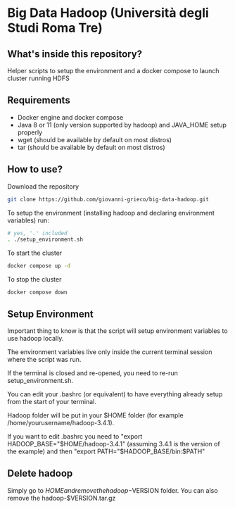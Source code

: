 # Big Data Hadoop (Università degli Studi Roma Tre)
## What's inside this repository?
Helper scripts to setup the environment and a docker compose to launch cluster running HDFS

## Requirements
- Docker engine and docker compose
- Java 8 or 11 (only version supported by hadoop) and JAVA_HOME setup properly
- wget (should be available by default on most distros)
- tar (should be available by default on most distros)

## How to use?
Download the repository
```bash
git clone https://github.com/giovanni-grieco/big-data-hadoop.git
```

To setup the environment (installing hadoop and declaring environment variables) run:
```bash
# yes, '.' included
. ./setup_environment.sh
```

To start the cluster
```bash
docker compose up -d
```

To stop the cluster
```
docker compose down
```

## Setup Environment
Important thing to know is that the script will setup environment variables to use hadoop locally. 

The environment variables live only inside the current terminal session where the script was run.

If the terminal is closed and re-opened, you need to re-run setup_environment.sh.

You can edit your .bashrc (or equivalent) to have everything already setup from the start of your terminal.

Hadoop folder will be put in your $HOME folder (for example /home/yourusername/hadoop-3.4.1).

If you want to edit .bashrc you need to "export HADOOP_BASE="$HOME/hadoop-3.4.1" (assuming 3.4.1 is the version of the example) and then "export PATH="$HADOOP_BASE/bin:$PATH"

## Delete hadoop
Simply go to $HOME and remove the hadoop-$VERSION folder. You can also remove the hadoop-$VERSION.tar.gz
